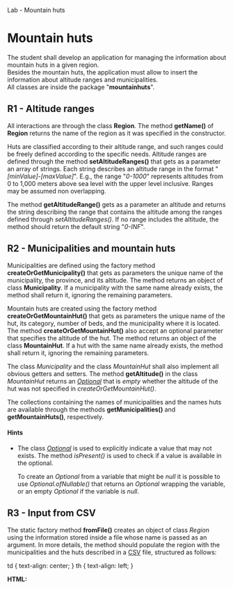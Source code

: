   Lab - Mountain huts  

Mountain huts
=============

The student shall develop an application for managing the information about mountain huts in a given region.  
Besides the mountain huts, the application must allow to insert the information about altitude ranges and municipalities.  
All classes are inside the package "**mountainhuts**".

R1 - Altitude ranges
--------------------

All interactions are through the class **Region**. The method **getName()** of **Region** returns the name of the region as it was specified in the constructor.

Huts are classified according to their altitude range, and such ranges could be freely defined according to the specific needs. Altitude ranges are defined through the method **setAltitudeRanges()** that gets as a parameter an array of strings. Each string describes an altitude range in the format "_\[minValue\]-\[maxValue\]_". E.g., the range "_0-1000_" represents altitudes from 0 to 1,000 meters above sea level with the upper level inclusive. Ranges may be assumed non overlapping.

The method **getAltitudeRange()** gets as a parameter an altitude and returns the string describing the range that contains the altitude among the ranges defined through _setAltitudeRanges()_. If no range includes the altitude, the method should return the default string "_0-INF_".

R2 - Municipalities and mountain huts
-------------------------------------

Municipalities are defined using the factory method **createOrGetMunicipality()** that gets as parameters the unique name of the municipality, the province, and its altitude. The method returns an object of class **Municipality**. If a municipality with the same name already exists, the method shall return it, ignoring the remaining parameters.

Mountain huts are created using the factory method **createOrGetMountainHut()** that gets as parameters the unique name of the hut, its category, number of beds, and the municipality where it is located. The method **createOrGetMountainHut()** also accept an optional parameter that specifies the altitude of the hut. The method returns an object of the class **MountainHut**. If a hut with the same name already exists, the method shall return it, ignoring the remaining parameters.

The class _Municipality_ and the class _MountainHut_ shall also implement all obvious getters and setters. The method **getAltitude()** in the class _MountainHut_ returns an [_Optional_](https://docs.oracle.com/javase/8/docs/api/java/util/Optional.html) that is _empty_ whether the altitude of the hut was not specified in _createOrGetMountainHut()_.

The collections containing the names of municipalities and the names huts are available through the methods **getMunicipalities()** and **getMountainHuts()**, respectively.

#### Hints

*   The class [_Optional_](https://docs.oracle.com/javase/8/docs/api/java/util/Optional.html) is used to explicitly indicate a value that may not exists. The method _isPresent()_ is used to check if a value is available in the optional.
    
    To create an _Optional_ from a variable that might be _null_ it is possible to use _Optional.ofNullable()_ that returns an _Optional_ wrapping the variable, or an empty _Optional_ if the variable is _null_.
    

R3 - Input from CSV
-------------------

The static factory method **fromFile()** creates an object of class _Region_ using the information stored inside a file whose name is passed as an argument. In more details, the method should populate the region with the municipalities and the huts described in a [CSV](https://en.wikipedia.org/wiki/Comma-separated_values) file, structured as follows:

td { text-align: center; } th { text-align: left; }

**HTML:**
    <style>
      td {
        text-align: center;
      }

      th {
        text-align: left;
      }
    </style>
    <table style="float:none;font-family:sans-serif;">
      <tr>
        <th>#</th>
        <th>Columns</th>
        <th colspan="4">Information</th>
      <tr>
        <th></th>
        <th></th>
        <th><b>Municipality</b></th>
        <th><b>MountainHut</b></th>
      </tr>
      <tr>
        <td>0</td>
        <th><i>Province</i></th>
        <td>&#10003;</td>
        <td></td>
      </tr>
      <tr>
        <td>1</td>
        <th><i>Municipality</i></th>
        <td>&#10003;</td>
        <td></td>
      </tr>
      <tr>
        <td>2</td>
        <th><i>MunicipalityAltitude</i></th>
        <td>&#10003;</td>
        <td></td>
      </tr>
      <tr>
        <td>3</td>
        <th><i>Name</i></th>
        <td></td>
        <td>&#10003;</td>
      </tr>
      <tr>
        <td>4</td>
        <th><i>Altitude</i></th>
        <td></td>
        <td>&#10003;</td>
      </tr>
      <tr>
        <td>5</td>
        <th><i>Category</i></th>
        <td></td>
        <td>&#10003;</td>
      </tr>
      <tr>
        <td>6</td>
        <th><i>BedsNumber</i></th>
        <td></td>
        <td>&#10003;</td>
      </tr>
    </table>
**HTML.**

**Note**: the file contains a line for each hut, therefore the information about municipalities may be duplicated.

CSV fields are separated by a semicolon (_;_). The altitude of a hut is empty if the information is not available.

All data about mountain huts in Piedmont are available in the file: _mountain\_huts.csv_ ( [\*](#note) ).

#### Hints

*   To read from file check the fragment of code already available in **readData()** that reads a file line by line, and inserts that information into a list. The first line of the file contains the headers, actual data starts from the second line.

R4 - Queries
------------

The method **countMunicipalitiesPerProvince()** shall return a map with the name of the province as key and the total number of the municipalities of that province as value.

The method **countMountainHutsPerMunicipalityPerProvince()** shall return a map with the name of the province as key and as value a second map with the name of the municipality as key and the number of mountain huts located inside that municipality as value.

The method **countMountainHutsPerAltitudeRange()** shall return a map with the altitude range returned by _getAltitudeRange()_ as key, and the number of huts in that altitude range (inclusive) as value. When no altitude is specified for the hut, do consider the altitude of the municipality.

The method **totalBedsNumberPerProvince()** shall return a map with the name of the province as key, and the total number of beds available in all huts located in that province as value.

The method **maximumBedsNumberPerAltitudeRange()** shall return a map with the altitude range returned by _getAltitudeRange()_ as key, and as value the maximum number of beds available in a single hut in that altitude range (inclusive). When no altitude is specified for the hut, do consider the altitude of the municipality.

The method **municipalityNamesPerCountOfMountainHuts()** shall return a map with the number of available huts as key, and a list of the municipalities including exactly that number of huts as value. The list should be alphabetically sorted.

*   To implement the queries, usage of Stream API is recommended; they allow writing more compact and undestandable code, with respect to explicit iterations on collections and maps

(\*): the file contains a simplified version of the data available on the open data portal of the Piedmont region, in particular [https://www.dati.piemonte.it/#/catalogodetail/regpie\_ckan\_ckan2\_yucca\_sdp\_smartdatanet.it\_RifugiOpenDa\_2296](https://www.dati.piemonte.it/#/catalogodetail/regpie_ckan_ckan2_yucca_sdp_smartdatanet.it_RifugiOpenDa_2296)
